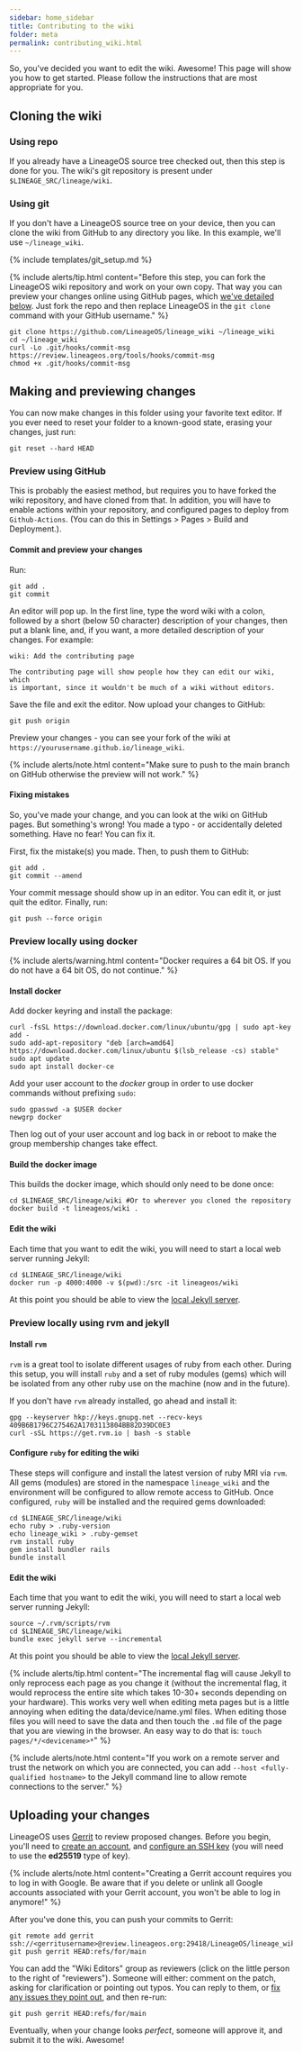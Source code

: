 ```yaml
---
sidebar: home_sidebar
title: Contributing to the wiki
folder: meta
permalink: contributing_wiki.html
---
```

So, you've decided you want to edit the wiki. Awesome! This page will show you how to get started. Please follow the instructions that are most appropriate for you.

## Cloning the wiki

### Using repo

If you already have a LineageOS source tree checked out, then this step is done for you. The wiki's git repository is present under `$LINEAGE_SRC/lineage/wiki`.

### Using git

If you don't have a LineageOS source tree on your device, then you can clone the wiki from GitHub to any directory you like. In this example, we'll use `~/lineage_wiki`.

{% include templates/git_setup.md %}

{% include alerts/tip.html content="Before this step, you can fork the LineageOS wiki repository and work on your own copy. That way you can preview your changes online using GitHub pages, which [we've detailed below](#preview-using-github). Just fork the repo and then replace LineageOS in the `git clone` command with your GitHub username." %}

```
git clone https://github.com/LineageOS/lineage_wiki ~/lineage_wiki
cd ~/lineage_wiki
curl -Lo .git/hooks/commit-msg https://review.lineageos.org/tools/hooks/commit-msg
chmod +x .git/hooks/commit-msg
```

## Making and previewing changes

You can now make changes in this folder using your favorite text editor. If you ever need to reset your folder to a known-good state, erasing your changes, just run:

```
git reset --hard HEAD
```

### Preview using GitHub

This is probably the easiest method, but requires you to have forked the wiki repository, and have cloned from that. In addition, you will have to enable actions within your repository, and configured pages to deploy from `Github-Actions`. (You can do this in Settings > Pages > Build and Deployment.).

#### Commit and preview your changes

Run:

```
git add .
git commit
```

An editor will pop up. In the first line, type the word wiki with a colon, followed by a short (below 50 character) description of your changes,
then put a blank line, and, if you want, a more detailed description of your changes. For example:
```
wiki: Add the contributing page

The contributing page will show people how they can edit our wiki, which
is important, since it wouldn't be much of a wiki without editors.
```
Save the file and exit the editor. Now upload your changes to GitHub:

```
git push origin
```

Preview your changes - you can see your fork of the wiki at `https://yourusername.github.io/lineage_wiki`.

{% include alerts/note.html content="Make sure to push to the main branch on GitHub otherwise the preview will not work." %}

#### Fixing mistakes

So, you've made your change, and you can look at the wiki on GitHub pages. But something's wrong!
You made a typo - or accidentally deleted something. Have no fear! You can fix it.

First, fix the mistake(s) you made. Then, to push them to GitHub:

```
git add .
git commit --amend
```

Your commit message should show up in an editor. You can edit it, or just quit the editor.
Finally, run:

```
git push --force origin
```

### Preview locally using docker

{% include alerts/warning.html content="Docker requires a 64 bit OS. If you do not have a 64 bit OS, do not continue." %}

#### Install docker

Add docker keyring and install the package:

```
curl -fsSL https://download.docker.com/linux/ubuntu/gpg | sudo apt-key add -
sudo add-apt-repository "deb [arch=amd64] https://download.docker.com/linux/ubuntu $(lsb_release -cs) stable"
sudo apt update
sudo apt install docker-ce
```

Add your user account to the _docker_ group in order to use docker commands without prefixing `sudo`:

```
sudo gpasswd -a $USER docker
newgrp docker
```

Then log out of your user account and log back in or reboot to make the group membership changes take effect.

#### Build the docker image

This builds the docker image, which should only need to be done once:

```
cd $LINEAGE_SRC/lineage/wiki #Or to wherever you cloned the repository
docker build -t lineageos/wiki .
```

#### Edit the wiki

Each time that you want to edit the wiki, you will need to start a local web server running Jekyll:

```
cd $LINEAGE_SRC/lineage/wiki
docker run -p 4000:4000 -v $(pwd):/src -it lineageos/wiki
```

At this point you should be able to view the [local Jekyll server](http://127.0.0.1:4000).

### Preview locally using rvm and jekyll

#### Install `rvm`

`rvm` is a great tool to isolate different usages of ruby from each other. During this setup, you will install `ruby` and a set of ruby modules (gems) which will be isolated from any other ruby use on the machine (now and in the future).

If you don't have `rvm` already installed, go ahead and install it:

```
gpg --keyserver hkp://keys.gnupg.net --recv-keys 409B6B1796C275462A1703113804BB82D39DC0E3
curl -sSL https://get.rvm.io | bash -s stable
```

#### Configure `ruby` for editing the wiki

These steps will configure and install the latest version of ruby MRI via `rvm`. All gems (modules) are stored in the namespace `lineage_wiki` and the environment will be configured to allow remote access to GitHub. Once configured, `ruby` will be installed and the required gems downloaded:

```
cd $LINEAGE_SRC/lineage/wiki
echo ruby > .ruby-version
echo lineage_wiki > .ruby-gemset
rvm install ruby
gem install bundler rails
bundle install
```

#### Edit the wiki

Each time that you want to edit the wiki, you will need to start a local web server running Jekyll:

```
source ~/.rvm/scripts/rvm
cd $LINEAGE_SRC/lineage/wiki
bundle exec jekyll serve --incremental
```

At this point you should be able to view the [local Jekyll server](http://127.0.0.1:4000).

{% include alerts/tip.html content="The incremental flag will cause Jekyll to only reprocess each page as you change it (without the incremental flag, it would reprocess the entire site which takes 10-30+ seconds depending on your hardware). This works very well when editing meta pages but is a little annoying when editing the data/device/name.yml files. When editing those files you will need to save the data and then touch the `.md` file of the page that you are viewing in the browser. An easy way to do that is: `touch pages/*/<devicename>*`" %}

{% include alerts/note.html content="If you work on a remote server and trust the network on which you are connected, you can add `--host <fully-qualified hostname>` to the Jekyll command line to allow remote connections to the server." %}


## Uploading your changes

LineageOS uses [Gerrit](https://review.lineageos.org/) to review proposed changes. Before you begin,
you'll need to [create an account](https://review.lineageos.org/login/%23%2Fregister%2Fq%2Fstatus%3Aopen),
and [configure an SSH key](https://review.lineageos.org/Documentation/user-upload.html#ssh) (you will need to use the **ed25519** type of key).

{% include alerts/note.html content="Creating a Gerrit account requires you to log in with Google. Be aware that if you delete or unlink all Google accounts associated with your Gerrit account, you won't be able to log in anymore!" %}

After you've done this, you can push your commits to Gerrit:

```
git remote add gerrit ssh://<gerritusername>@review.lineageos.org:29418/LineageOS/lineage_wiki
git push gerrit HEAD:refs/for/main
```

You can add the "Wiki Editors" group as reviewers (click on the little person to the right of "reviewers").
Someone will either: comment on the patch, asking for clarification or pointing out typos.
You can reply to them, or [fix any issues they point out](#fixing-mistakes), and then re-run:

```
git push gerrit HEAD:refs/for/main
```

Eventually, when your change looks _perfect_, someone will approve it, and submit it to the wiki. Awesome!
